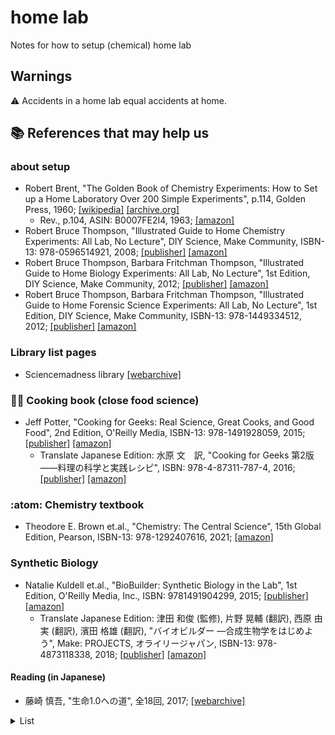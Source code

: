 # home lab

Notes for how to setup (chemical) home lab

## Warnings

⚠️ Accidents in a home lab equal accidents at home.

## 📚 References that may help us

### about setup

- Robert Brent, "The Golden Book of Chemistry Experiments: How to Set up a Home Laboratory Over 200 Simple Experiments", p.114, Golden Press, 1960; [[wikipedia]](https://en.wikipedia.org/wiki/The_Golden_Book_of_Chemistry_Experiments) [[archive.org]](https://archive.org/details/brent-gbc)
  - Rev., p.104, ASIN: B0007FE2I4, 1963; [[amazon]](https://amzn.to/3DlIeQ7)
- Robert Bruce Thompson, "Illustrated Guide to Home Chemistry Experiments: All Lab, No Lecture", DIY Science, Make Community, ISBN-13: 978-0596514921, 2008; [[publisher]](https://www.makershed.com/products/make-illustrated-guide-to-home-chemistry-experiments-print) [[amazon]](https://amzn.to/3tNGQm9)
- Robert Bruce Thompson, Barbara Fritchman Thompson, "Illustrated Guide to Home Biology Experiments: All Lab, No Lecture", 1st Edition, DIY Science, Make Community, 2012; [[publisher]](https://www.makershed.com/products/make-illustrated-guide-to-home-biology-experiments-pdf) [[amazon]](https://amzn.to/3NtGtoA)
- Robert Bruce Thompson, Barbara Fritchman Thompson, "Illustrated Guide to Home Forensic Science Experiments: All Lab, No Lecture", 1st Edition, DIY Science, Make Community, ISBN-13: 978-1449334512, 2012; [[publisher]](https://www.oreilly.com/library/view/illustrated-guide-to/9781449334505/) [[amazon]](https://amzn.to/3LnjrxL)

### Library list pages

- Sciencemadness library [[webarchive]](http://web.archive.org/web/20220329180104/http://library.sciencemadness.org/library/index.html)

### 🧑‍🍳 Cooking book (close food science)

- Jeff Potter, "Cooking for Geeks: Real Science, Great Cooks, and Good Food", 2nd Edition, O'Reilly Media, ISBN-13: 978-1491928059, 2015; [[publisher]](https://www.oreilly.com/library/view/cooking-for-geeks/9781491928110/) [[amazon]](https://amzn.to/3DiLjAp) 
  - Translate Japanese Edition: 水原 文　訳, "Cooking for Geeks 第2版 ――料理の科学と実践レシピ", ISBN: 978-4-87311-787-4, 2016; [[publisher]](https://www.oreilly.co.jp/books/9784873117874/) [[amazon]](https://amzn.to/3LjVK9G)

### :atom: Chemistry textbook

- Theodore E. Brown et.al., "Chemistry: The Central Science", 15th Global Edition, Pearson, ISBN-13: 978-1292407616, 2021; [[amazon]](https://amzn.to/3DlaqlY)

### Synthetic Biology

- Natalie Kuldell et.al., "BioBuilder: Synthetic Biology in the Lab", 1st Edition, O'Reilly Media, Inc., ISBN: 9781491904299, 2015; [[publisher]](https://www.oreilly.com/library/view/biobuilder/9781491907504/) [[amazon]](https://amzn.to/36XtSZV)
  - Translate Japanese Edition: 津田 和俊 (監修), 片野 晃輔 (翻訳), 西原 由実 (翻訳), 濱田 格雄 (翻訳), "バイオビルダー ―合成生物学をはじめよう", Make: PROJECTS, オライリージャパン, ISBN-13: 978-4873118338, 2018; [[publisher]](https://www.oreilly.co.jp/books/9784873118338/) [[amazon]](https://amzn.to/3qMcEpH) 
 
#### Reading (in Japanese)
 
- 藤崎 慎吾, "生命1.0への道", 全18回, 2017; [[webarchive]](http://web.archive.org/web/20220329165515/https://gendai.ismedia.jp/list/serial/seimei10)
<details><summary>List</summary>

1. 第1回 「がらくた生命」または「生命0.5」 [[webarchive]](http://web.archive.org/web/20220329170445/https://gendai.ismedia.jp/articles/-/54557)
2. 第2回 「母なる海」は都市伝説か？ [[webarchive]](http://web.archive.org/web/20220329170851/https://gendai.ismedia.jp/articles/-/54574)
3. 第3回 ダークホースかもしれない隕石衝突 [[webarchive]](http://web.archive.org/web/20220329171544/https://gendai.ismedia.jp/articles/-/54579)
4. 第4回 太陽系ヒッチハイク・ガイド [[webarchive]](http://web.archive.org/web/20220329172002/https://gendai.ismedia.jp/articles/-/54587)
5. 第5回 もし細胞が一軒の家だったら（1） [[webarchive]](http://web.archive.org/web/20220329172232/https://gendai.ismedia.jp/articles/-/54682)
6. 第6回 もし細胞が一軒の家だったら（2） [[webarchive]](http://web.archive.org/web/20220329172440/https://gendai.ismedia.jp/articles/-/55032)
7. 第7回 簡単！合成生物学　キッチンで「細胞」をつくってみた [[webarchive]](http://web.archive.org/web/20220329172720/https://gendai.ismedia.jp/articles/-/55034)
8. 第8回 5年以内に実現？　光合成をして分裂もする人工細胞〈前編〉 [[webarchive]](http://web.archive.org/web/20220329173004/https://gendai.ismedia.jp/articles/-/55345)
9. 第9回 5年以内に実現？　光合成をして分裂もする人工細胞〈後編〉 [[webarchive]](http://web.archive.org/web/20201205154606/https://gendai.ismedia.jp/articles/-/55611)
10. 第10回 分子版「ジュラシック・パーク」の世界 [[webarchive]](http://web.archive.org/web/20220329173456/https://gendai.ismedia.jp/articles/-/55823)
11. 第11回 チップの上の「生命」 [[webarchive]](http://web.archive.org/web/20220329173723/https://gendai.ismedia.jp/articles/-/56685)
12. 第12回 フランケンシュタインの大腸菌 [[webarchive]](http://web.archive.org/web/20220329174012/https://gendai.ismedia.jp/articles/-/57107)
13. 第13回 南極に現れた「ダーウィンの池」 [[webarchive]](http://web.archive.org/web/20220329174345/https://gendai.ismedia.jp/articles/-/57630)
14. 第14回 人工生命に慰霊碑と花束を（前編） [[webarchive]](http://web.archive.org/web/20210801070734/https://gendai.ismedia.jp/articles/-/58239)
15. 第15回 人工生命に慰霊碑と花束を（後編） [[webarchive]](http://web.archive.org/web/20210124192800/https://gendai.ismedia.jp/articles/-/58465)
16. 第16回 そして「生命2.0」への道（前編） [[webarchive]](http://web.archive.org/web/20201125091123/https://gendai.ismedia.jp/articles/-/58972)
17. 第17回 そして「生命2.0」への道（中編）～コップも椅子も生命になる [[webarchive]](http://web.archive.org/web/20220329175316/https://gendai.ismedia.jp/articles/-/59381)
18. 最終回 そして「生命2.0」への道（後編）体に刻まれた宇宙の非対称性 [[webarchive]](http://web.archive.org/web/20220329175425/https://gendai.ismedia.jp/articles/-/59534)

</details>
